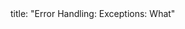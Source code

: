 <frontmatter>
title: "Error Handling: Exceptions: What"
</frontmatter>

<include src="unit-inPage-asFlat.md" boilerplate />